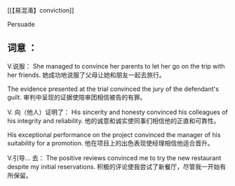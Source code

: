 [[【易混淆】conviction]]

Persuade

## 词意 ：
V.说服：
She managed to convince her parents to let her go on the trip with her friends.
她成功地说服了父母让她和朋友一起去旅行。

The evidence presented at the trial convinced the jury of the defendant's guilt.
审判中呈现的证据使陪审团相信被告的有罪。

V. 向（他人）证明了：
His sincerity and honesty convinced his colleagues of his integrity and reliability.
他的诚意和诚实使同事们相信他的正直和可靠性。

His exceptional performance on the project convinced the manager of his suitability for a promotion.
他在项目上的出色表现使经理相信他适合晋升。

V.引导... 去：
The positive reviews convinced me to try the new restaurant despite my initial reservations.
积极的评论使我尝试了新餐厅，尽管我一开始有所保留。

